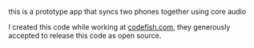 this is a prototype app that syncs two phones together using core audio 

I created this code while working at [codefish.com](http://codefish.com/), they generously accepted to release this code as open source.
